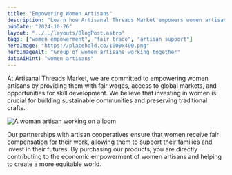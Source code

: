 ```yaml
---
title: "Empowering Women Artisans"
description: "Learn how Artisanal Threads Market empowers women artisans through fair wages and access to global markets."
pubDate: "2024-10-26"
layout: "../../layouts/BlogPost.astro"
tags: ["women empowerment", "fair trade", "artisan support"]
heroImage: "https://placehold.co/1000x400.png"
heroImageAlt: "Group of women artisans working together"
dataAiHint: "women artisans"
---
```


At Artisanal Threads Market, we are committed to empowering women artisans by providing them with fair wages, access to global markets, and opportunities for skill development. We believe that investing in women is crucial for building sustainable communities and preserving traditional crafts.

<img src="https://placehold.co/800x600.png" alt="A woman artisan working on a loom" data-ai-hint="woman artisan loom" class="rounded-lg shadow-md my-4 mx-auto"/>

Our partnerships with artisan cooperatives ensure that women receive fair compensation for their work, allowing them to support their families and invest in their futures. By purchasing our products, you are directly contributing to the economic empowerment of women artisans and helping to create a more equitable world.
